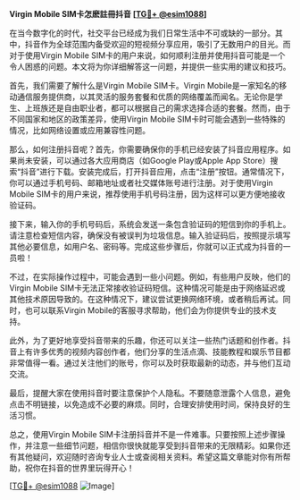 **Virgin Mobile SIM卡怎麽註冊抖音 [[TG💪+ @esim1088](https://t.me/s/esim1088)]**

在当今数字化的时代，社交平台已经成为我们日常生活中不可或缺的一部分。其中，抖音作为全球范围内备受欢迎的短视频分享应用，吸引了无数用户的目光。而对于使用Virgin Mobile SIM卡的用户来说，如何顺利注册并使用抖音可能是一个令人困惑的问题。本文将为你详细解答这一问题，并提供一些实用的建议和技巧。

首先，我们需要了解什么是Virgin Mobile SIM卡。Virgin Mobile是一家知名的移动通信服务提供商，以其灵活的服务套餐和优质的网络覆盖而闻名。无论你是学生、上班族还是自由职业者，都可以根据自己的需求选择合适的套餐。然而，由于不同国家和地区的政策差异，使用Virgin Mobile SIM卡时可能会遇到一些特殊的情况，比如网络设置或应用兼容性问题。

那么，如何注册抖音呢？首先，你需要确保你的手机已经安装了抖音应用程序。如果尚未安装，可以通过各大应用商店（如Google Play或Apple App Store）搜索“抖音”进行下载。安装完成后，打开抖音应用，点击“注册”按钮。通常情况下，你可以通过手机号码、邮箱地址或者社交媒体账号进行注册。对于使用Virgin Mobile SIM卡的用户来说，推荐使用手机号码注册，因为这样可以更方便地接收验证码。

接下来，输入你的手机号码后，系统会发送一条包含验证码的短信到你的手机上。请注意检查短信内容，确保没有被误判为垃圾信息。输入验证码后，按照提示填写其他必要信息，如用户名、密码等。完成这些步骤后，你就可以正式成为抖音的一员啦！

不过，在实际操作过程中，可能会遇到一些小问题。例如，有些用户反映，他们的Virgin Mobile SIM卡无法正常接收验证码短信。这种情况可能是由于网络延迟或其他技术原因导致的。在这种情况下，建议尝试更换网络环境，或者稍后再试。同时，也可以联系Virgin Mobile的客服寻求帮助，他们会为你提供专业的技术支持。

此外，为了更好地享受抖音带来的乐趣，你还可以关注一些热门话题和创作者。抖音上有许多优秀的视频内容创作者，他们分享的生活点滴、技能教程和娱乐节目都非常值得一看。通过关注他们的账号，你可以及时获取最新的动态，并与他们互动交流。

最后，提醒大家在使用抖音时要注意保护个人隐私。不要随意泄露个人信息，避免点击不明链接，以免造成不必要的麻烦。同时，合理安排使用时间，保持良好的生活习惯。

总之，使用Virgin Mobile SIM卡注册抖音并不是一件难事。只要按照上述步骤操作，并注意一些细节问题，相信你很快就能享受到抖音带来的无限精彩。如果你还有其他疑问，欢迎随时咨询专业人士或查阅相关资料。希望这篇文章能对你有所帮助，祝你在抖音的世界里玩得开心！

[[TG💪+ @esim1088](https://t.me/s/esim1088) ![Image](https://i.postimg.cc/4NQfJmqS/Snipaste-2025-05-13-00-14-12.png)]